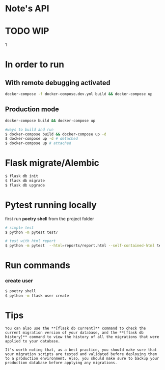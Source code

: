 # Note's API
# TODO WIP
1
# In order to run
## With remote debugging activated
```bash
docker-compose -f docker-compose.dev.yml build && docker-compose up
```
## Production mode
```bash
docker-compose build && docker-compose up
```

```bash
#ways to build and run
$ docker-compose build && docker-compose up -d
$ docker-compose up -d # detached
$ docker-compose up # attached
```

# Flask migrate/Alembic

```bash
$ flask db init
$ flask db migrate
$ flask db upgrade
```

# Pytest running locally
first run **poetry** **shell** from the project folder

```bash
# simple test
$ python -m pytest test/
```

```bash
# test with html report
$ python -m pytest  --html=reports/report.html --self-contained-html test/
```
# Run commands 

### create user
```bash
$ poetry shell
$ python -m flask user create
```

# Tips

    You can also use the **[flask db current]** command to check the current migration version of your database, and the **[flask db history]** command to view the history of all the migrations that were applied to your database.

    It's worth noting that, as a best practice, you should make sure that your migration scripts are tested and validated before deploying them to a production environment. Also, you should make sure to backup your production database before applying any migrations.
